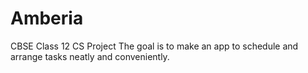 # Amberia
 CBSE Class 12 CS Project
 The goal is to make an app to schedule and arrange tasks neatly and conveniently.
